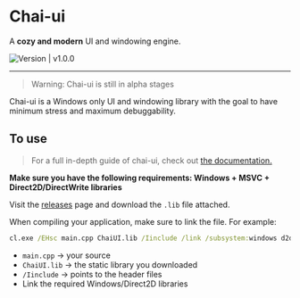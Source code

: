 # Chai-ui
A **cozy and modern** UI and windowing engine.

![Version | v1.0.0][ver]

 ---
 > Warning: Chai-ui is still in alpha stages

Chai-ui is a Windows only UI and windowing library with the goal to have minimum stress and maximum debuggability.

## To use

> For a full in-depth guide of chai-ui, check out [the documentation.][docs]

**Make sure you have the following requirements: Windows + MSVC + Direct2D/DirectWrite libraries**

Visit the [releases][releases] page and download the `.lib` file attached.

When compiling your application, make sure to link the file. For example:

```cmd
cl.exe /EHsc main.cpp ChaiUI.lib /Iinclude /link /subsystem:windows d2d1.lib dwrite.lib ole32.lib uuid.lib gdi32.lib user32.lib
````


- `main.cpp` → your source  
- `ChaiUI.lib` → the static library you downloaded  
- `/Iinclude` → points to the header files  
- Link the required Windows/Direct2D libraries


[ver]: https://img.shields.io/badge/version-C1.0.R0-blue
[releases]: https://github.com/TazyFoundSoup/chai-ui/releases/latest
[docs]: https://github.com/TazyFoundSoup/chai-ui/tree/main/docs/index.md